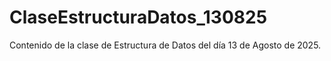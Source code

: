# ClaseEstructuraDatos_130825
Contenido de la clase de Estructura de Datos del día 13 de Agosto de 2025.
